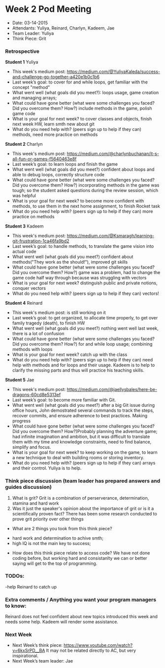 # Week 2 Pod Meeting

* Date: 03-14-2015
* Attendants: Yuliya, Reinard, Charlyn, Kadeem, Jae
* Team Leader: Yuliya
* Think Piece: Grit

### Retrospective

**Student 1** Yuliya

* This week's medium post: https://medium.com/@YuliyaKaleda/success-and-challenge-go-together-a420e1b0c1b6
* Last week’s goal: to cover for and while loops, get familiar with the concept "method" 
* What went well (what goals did you meet?): loops usage, game creation and managing arrays;  
* What could have gone better (what were some challenges you faced? Did you overcome them? How?) include methods in the game, polish game code
* What is your goal for next week? to cover classes and objects, finish next week HW, learn smth new about git
* What do you need help with? (peers sign up to help if they can) methods, need more practice on methods

**Student 2** Charlyn

* This week's medium post: https://medium.com/@charlynbuchanan/it-s-all-fun-or-games-f5640463e8f
* Last week’s goal: to learn loops and finish the game
* What went well (what goals did you meet?) confident about loops and able to debug loops, correctly structure code
* What could have gone better (what were some challenges you faced? Did you overcome them? How?) incorporating methods in the game was tough; so the student asked questions during the review session, which was helpful
* What is your goal for next week? to become more confident with methods, to use them in the next home assignment, to finish Rocket task
* What do you need help with? (peers sign up to help if they can) more practice on methods

**Student 3** Kadeem

* This week's medium post: https://medium.com/@Ksmaragh/learning-git-frustration-1ca46fa9bd2
* Last week’s goal: to handle methods, to translate the game vision into actual code
* What went well (what goals did you meet?) confident about methods("They work as the should!"), improved git skills
* What could have gone better (what were some challenges you faced? Did you overcome them? How?) game was a problem, had to change the game code half way through because was struggling with vectors
* What is your goal for next week? distinguish public and private notions, conquer vectors
* What do you need help with? (peers sign up to help if they can) vectors! 

**Student 4** Reinard

* This week's medium post: is still working on it
* Last week’s goal: to get organized, to allocate time properly, to get over family tragedy (death), to finish HW
* What went well (what goals did you meet?) nothing went well last week, there is a lot of confusion 
* What could have gone better (what were some challenges you faced? Did you overcome them? How?) for and while loop usage; combining methods with loops
* What is your goal for next week? catch up with the class
* What do you need help with? (peers sign up to help if they can) need help with methods and for loops and their usage. Kadeem is to help to clarify the missing parts and thus will practice his teaching skills.

**Student 5** Jae

* This week's medium post: https://medium.com/@jaellysbales/here-be-dragons-60cd8e5313ef
* Last week’s goal: to become more familiar with Git.
* What went well (what goals did you meet?) after a big Git issue during office hours, John demostrated several commands to track the steps, recover commits, and ensure adherence to best practices. Making progress
* What could have gone better (what were some challenges you faced? Did you overcome them? How?)Probably planning the adventure game; had infinite imagination and ambition, but it was difficult to translate them with my time and knowledge constraints, need to find balance, simplify and focus.
* What is your goal for next week? to keep working on the game, to learn a new technique to deal with building rooms or storing inventory.
* What do you need help with? (peers sign up to help if they can) arrays and their control. Yuliya is to help.

### Think piece discussion (team leader has prepared answers and guides discussion)
1. What is grit? Grit is a combination of perserverance, determination, stamina and hard work
2. Was it just the speaker's opinion about the importance of grit or is it a scientifically proven fact? There has been some research conducted to prove grit priority over other things

* What are 2 things you took from this think piece?
- hard work and determination to achive smth;
- high IQ is not the main key to success;

* How does this think piece relate to access code?
We have not done coding before, but working hard and consistanlty we can or better saying will get to the top of programming. 

### TODOs:
-help Reinard to catch up

### Extra comments / Anything you want your program managers to know: 
Reinard does not feel confident about new topics introduced this week and needs some help. Kadeem will render some assistance. 

### Next Week

* Next Week’s think piece: https://www.youtube.com/watch?v=6kxSrPD__BA It may not be related directly to AC, but very inspirational.
* Next Week’s team leader: Jae
